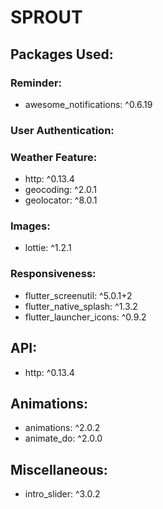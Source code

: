# SPROUT

## Packages Used:

### Reminder:
   - awesome_notifications: ^0.6.19

### User Authentication:

### Weather Feature:
   - http: ^0.13.4
   - geocoding: ^2.0.1
   - geolocator: ^8.0.1

### Images:
   - lottie: ^1.2.1

### Responsiveness:
   - flutter_screenutil: ^5.0.1+2
   - flutter_native_splash: ^1.3.2
   - flutter_launcher_icons: ^0.9.2

## API:
   - http: ^0.13.4

## Animations:
   - animations: ^2.0.2
   - animate_do: ^2.0.0

## Miscellaneous:
   - intro_slider: ^3.0.2


